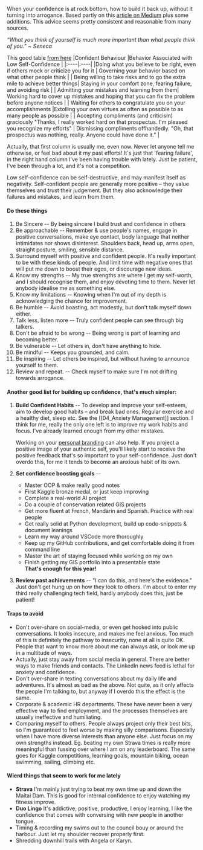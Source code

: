 When your confidence is at rock bottom, how to build it back up, without it turning into arrogance. Based partly on this [article on Medium](https://medium.com/remote-symfony-team/a-secret-to-success-confidence-without-arrogance-17191d46c50d) plus some additions.  This advice seems pretty consistent and reasonable from many sources.

_“What you think of yourself is much more important than what people think of you.”_
~ *Seneca* 

This good table [from here](https://www.mindtools.com/selfconf.html)
|Confident Behaviour |Behavior Associated with Low Self-Confidence |
|:----|:----|
|Doing what you believe to be right, even if others mock or criticize you for it | Governing your behavior based on what other people think |
| Being willing to take risks and to go the extra mile to achieve better things| Staying in your comfort zone, fearing failure, and avoiding risk |
| Admitting your mistakes and learning from them| Working hard to cover up mistakes and hoping that you can fix the problem before anyone notices |
| Waiting for others to congratulate you on your accomplishments |Extolling your own virtues as often as possible to as many people as possible |
| Accepting compliments (and criticism) graciously "Thanks, I really worked hard on that prospectus. I'm pleased you recognize my efforts" | Dismissing compliments offhandedly. "Oh, that prospectus was nothing, really. Anyone could have done it." |

Actually, that first column is usually me, even now.  Never let anyone tell me otherwise, or feel bad about it my past efforts!  It's just that 'fearing failure', in the right hand column I've been having trouble with lately.  Just be patient, I've been through a lot, and it's not a competition.

Low self-confidence can be self-destructive, and may manifest itself as negativity. Self-confident people are generally more positive – they value themselves and trust their judgement. But they also acknowledge their failures and mistakes, and learn from them.

#### Do these things
1. Be Sincere -- By being sincere I build trust and confidence in others
2. Be approachable -- Remember & use people's names, engage in positive conversations, make eye contact, body language that neither intimidates nor shows disinterest.  Shoulders back, head up, arms open, straight posture, smiling, sensible distance.
3. Surround myself with positive and confident people.  It's really important to be with these kinds of people. And limit time with negative ones that will put me down to boost their egos, or discourage new ideas.
4. Know my strengths -- My true strengths are where I get my self-worth, and I should recognise them, and enjoy devoting time to them.  Never let anybody idealise me as something else.
5. Know my limitations -- Knowing when I'm out of my depth is acknowledging the chance for improvement.
6. Be humble -- Avoid boasting, act modestly, but don't talk myself down either.
7. Talk less, listen more -- Truly confident people can see through big talkers.
8. Don't be afraid to be wrong -- Being wrong is part of learning and becoming better.
9. Be vulnerable -- Let others in, don't have anything to hide.
10. Be mindful  -- Keeps you grounded, and calm.
11. Be inspiring -- Let others be inspired, but without having to announce yourself to them.
12. Review and repeat.  -- Check myself to make sure I'm not drifting towards arrogance.

#### Another good list for building up confidence, that's much simpler:

1. **Build Confident Habits** --
	To develop and improve your self-esteem, aim to develop good habits – and break bad ones. Regular exercise and a healthy diet, sleep etc. See the [[04_Anxiety Management]] section.  I think for me, really the only one left is to improve my work habits and focus.  I've already learned enough from my other mistakes.

	Working on your [personal branding](https://www.creativeboom.com/tips/being-you-how-to-build-your-personal-brand-and-confidence-according-to-maggie-eyre/) can also help. If you project a positive image of your authentic self, you'll likely start to receive the positive feedback that's so important to your self-confidence.  Just don't overdo this, for me it tends to become an anxious habit of its own.
2. **Set confidence boosting goals** -- 
	- Master OOP & make really good notes
	- First Kaggle bronze medal, or just keep improving
	- Complete a real-world AI project
	- Do a couple of conservation related GIS projects
	- Get more fluent at French, Mandarin and Spanish.  Practice with real people
	- Get really solid at Python development, build up code-snippets & document leanings
	- Learn my way around VSCode more thoroughly
	- Keep up my GitHub contributions, and get comfortable doing it from command line
	- Master the art of staying focused while working on my own
	- Finish getting my GIS portfolio into a presentable state  
		**That's enough for this year!**
3. **Review past achievements** -- "I can do this, and here's the evidence."  Just don't get hung up on how they look to others.  I'm about to enter my third really challenging tech field, hardly anybody does this, just be patient!

#### Traps to avoid
- Don't over-share on social-media, or even get hooked into public conversations.  It looks insecure, and makes me feel anxious.  Too much of this is definitely the pathway to insecurity, none at all is quite OK. People that want to know more about me can always ask, or look me up in a multitude of ways.
- Actually, just  stay away from social media in general.  There are better ways to make friends and contacts.  The  LinkedIn news feed is lethal for anxiety and confidence.
- Don't over-share in texting conversations about my daily life and adventures.  It's almost as bad as the above.  Not quite, as it only affects the people I'm talking to, but anyway if I overdo this the effect is the same.
- Corporate & academic HR departments.  These have never been a very effective way to find employment, and the processes themselves are usually ineffective and humiliating.
- Comparing myself to others.  People always project only their best bits, so I'm guaranteed to feel worse by making silly comparisons.  Especially when I have more diverse interests than anyone else.  Just focus on my own strengths instead.  Eg. beating my own Strava times is really more meaningful than fussing over where I am on any leaderboard.  The same goes for Kaggle competitions, learning goals, mountain biking, ocean swimming, sailing, climbing etc.

#### Wierd things that seem to work for me lately
* **Strava** I'm mainly just trying to beat my own time up and down the Maitai Dam.  This is good for internal confidence to enjoy watching my fitness improve.
* **Duo Lingo**  It's addictive, positive, productive, I enjoy learning, I like the confidence that comes with conversing with new people in another tongue.
* Timing & recording my swims out to the council bouy or around the harbour.  Just let my shoulder recover properly first.
* Shredding downhill trails with Angela or Karyn.